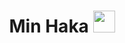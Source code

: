 

<h1 align="center"><b>Min Haka </b><img src="https://media.giphy.com/media/hvRJCLFzcasrR4ia7z/giphy.gif" width="35"></h1>

